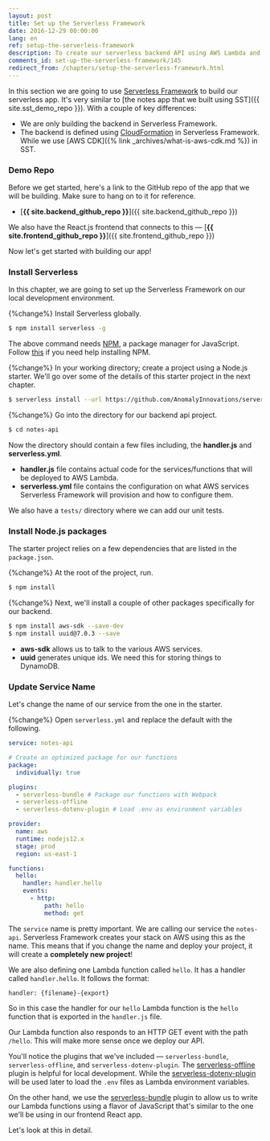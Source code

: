 ```yaml
---
layout: post
title: Set up the Serverless Framework
date: 2016-12-29 00:00:00
lang: en
ref: setup-the-serverless-framework
description: To create our serverless backend API using AWS Lambda and API Gateway, we are going to use the Serverless Framework (https://serverless.com). Serverless Framework helps developers build and manage serverless apps on AWS and other cloud providers. We can install the Serverless Framework CLI from it’s NPM package and use it to create a new Serverless Framework project.
comments_id: set-up-the-serverless-framework/145
redirect_from: /chapters/setup-the-serverless-framework.html
---
```


In this section we are going to use [Serverless Framework](https://github.com/serverless/serverless) to build our serverless app. It's very similar to [the notes app that we built using SST]({{ site.sst_demo_repo }}). With a couple of key differences:

- We are only building the backend in Serverless Framework.
- The backend is defined using [CloudFormation](https://aws.amazon.com/cloudformation) in Serverless Framework. While we use [AWS CDK]({% link _archives/what-is-aws-cdk.md %}) in SST.

### Demo Repo

Before we get started, here's a link to the GitHub repo of the app that we will be building. Make sure to hang on to it for reference.

- [**{{ site.backend_github_repo }}**]({{ site.backend_github_repo }})

We also have the React.js frontend that connects to this — [**{{ site.frontend_github_repo }}**]({{ site.frontend_github_repo }})

Now let's get started with building our app!

### Install Serverless

In this chapter, we are going to set up the Serverless Framework on our local development environment.

{%change%} Install Serverless globally.

``` bash
$ npm install serverless -g
```

The above command needs [NPM](https://www.npmjs.com), a package manager for JavaScript. Follow [this](https://docs.npmjs.com/getting-started/installing-node) if you need help installing NPM.

{%change%} In your working directory; create a project using a Node.js starter. We'll go over some of the details of this starter project in the next chapter.

``` bash
$ serverless install --url https://github.com/AnomalyInnovations/serverless-nodejs-starter --name notes-api
```

{%change%} Go into the directory for our backend api project.

``` bash
$ cd notes-api
```

Now the directory should contain a few files including, the **handler.js** and **serverless.yml**.

- **handler.js** file contains actual code for the services/functions that will be deployed to AWS Lambda.
- **serverless.yml** file contains the configuration on what AWS services Serverless Framework will provision and how to configure them.

We also have a `tests/` directory where we can add our unit tests.

### Install Node.js packages

The starter project relies on a few dependencies that are listed in the `package.json`.

{%change%} At the root of the project, run.

``` bash
$ npm install
```

{%change%} Next, we'll install a couple of other packages specifically for our backend.

``` bash
$ npm install aws-sdk --save-dev
$ npm install uuid@7.0.3 --save
```

- **aws-sdk** allows us to talk to the various AWS services.
- **uuid** generates unique ids. We need this for storing things to DynamoDB.

### Update Service Name

Let's change the name of our service from the one in the starter.

{%change%} Open `serverless.yml` and replace the default with the following.

``` yaml
service: notes-api

# Create an optimized package for our functions
package:
  individually: true

plugins:
  - serverless-bundle # Package our functions with Webpack
  - serverless-offline
  - serverless-dotenv-plugin # Load .env as environment variables

provider:
  name: aws
  runtime: nodejs12.x
  stage: prod
  region: us-east-1

functions:
  hello:
    handler: handler.hello
    events:
      - http:
          path: hello
          method: get
```

The `service` name is pretty important. We are calling our service the `notes-api`. Serverless Framework creates your stack on AWS using this as the name. This means that if you change the name and deploy your project, it will create a **completely new project**!

We are also defining one Lambda function called `hello`. It has a handler called `handler.hello`. It follows the format:

``` text
handler: {filename}-{export}
```

So in this case the handler for our `hello` Lambda function is the `hello` function that is exported in the `handler.js` file.

Our Lambda function also responds to an HTTP GET event with the path `/hello`. This will make more sense once we deploy our API.

You'll notice the plugins that we've included — `serverless-bundle`, `serverless-offline`, and `serverless-dotenv-plugin`. The [serverless-offline](https://github.com/dherault/serverless-offline) plugin is helpful for local development. While the [serverless-dotenv-plugin](https://github.com/colynb/serverless-dotenv-plugin) will be used later to load the `.env` files as Lambda environment variables.

On the other hand, we use the [serverless-bundle](https://github.com/AnomalyInnovations/serverless-bundle) plugin to allow us to write our Lambda functions using a flavor of JavaScript that's similar to the one we'll be using in our frontend React app.

Let's look at this in detail.
